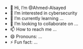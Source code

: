 - 👋 Hi, I’m @Ahmed-Alsayed
- 👀 I’m interested in cybersecurity 
- 🌱 I’m currently learning ...
- 💞️ I’m looking to collaborate on ...
- 📫 How to reach me ...
- 😄 Pronouns: ...
- ⚡ Fun fact: ...

<!---
Ahmed-Alsayed/Ahmed-Alsayed is a ✨ special ✨ repository because its `README.md` (this file) appears on your GitHub profile.
You can click the Preview link to take a look at your changes.
--->
